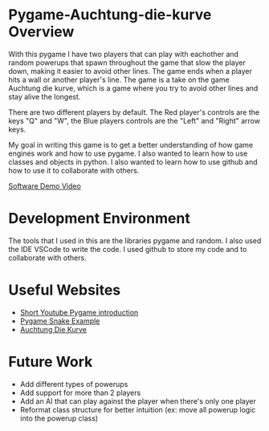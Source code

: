 # Pygame-Auchtung-die-kurve Overview

With this pygame I have two players that can play with eachother and random powerups that spawn throughout the game that slow the player down, making it easier to avoid other lines. The game ends when a player hits a wall or another player's line. The game is a take on the game Auchtung die kurve, which is a game where you try to avoid other lines and stay alive the longest.

There are two different players by default. The Red player's controls are the keys "Q" and "W", the Blue players controls are the "Left" and "Right" arrow keys.

My goal in writing this game is to get a better understanding of how game engines work and how to use pygame. I also wanted to learn how to use classes and objects in python. I also wanted to learn how to use github and how to use it to collaborate with others.

[Software Demo Video](https://youtu.be/CDZRbSaDpAo)

# Development Environment

The tools that I used in this are the libraries pygame and random. I also used the IDE VSCode to write the code. I used github to store my code and to collaborate with others.

# Useful Websites

* [Short Youtube Pygame introduction](https://www.youtube.com/watch?v=y9VG3Pztok8)
* [Pygame Snake Example](https://www.youtube.com/watch?v=_-KjEgCLQFw)
* [Auchtung Die Kurve](https://www.youtube.com/watch?v=2T_-QfogpA8)

# Future Work

* Add different types of powerups
* Add support for more than 2 players
* Add an AI that can play against the player when there's only one player
* Reformat class structure for better intuition (ex: move all powerup logic into the powerup class)